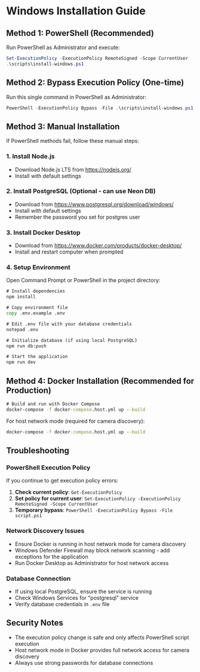 # Windows Installation Guide

## Method 1: PowerShell (Recommended)

Run PowerShell as Administrator and execute:

```powershell
Set-ExecutionPolicy -ExecutionPolicy RemoteSigned -Scope CurrentUser
.\scripts\install-windows.ps1
```

## Method 2: Bypass Execution Policy (One-time)

Run this single command in PowerShell as Administrator:

```powershell
PowerShell -ExecutionPolicy Bypass -File .\scripts\install-windows.ps1
```

## Method 3: Manual Installation

If PowerShell methods fail, follow these manual steps:

### 1. Install Node.js
- Download Node.js LTS from https://nodejs.org/
- Install with default settings

### 2. Install PostgreSQL (Optional - can use Neon DB)
- Download from https://www.postgresql.org/download/windows/
- Install with default settings
- Remember the password you set for postgres user

### 3. Install Docker Desktop
- Download from https://www.docker.com/products/docker-desktop/
- Install and restart computer when prompted

### 4. Setup Environment
Open Command Prompt or PowerShell in the project directory:

```cmd
# Install dependencies
npm install

# Copy environment file
copy .env.example .env

# Edit .env file with your database credentials
notepad .env

# Initialize database (if using local PostgreSQL)
npm run db:push

# Start the application
npm run dev
```

## Method 4: Docker Installation (Recommended for Production)

```cmd
# Build and run with Docker Compose
docker-compose -f docker-compose.host.yml up --build
```

For host network mode (required for camera discovery):
```cmd
docker-compose -f docker-compose.host.yml up --build
```

## Troubleshooting

### PowerShell Execution Policy
If you continue to get execution policy errors:

1. **Check current policy**: `Get-ExecutionPolicy`
2. **Set policy for current user**: `Set-ExecutionPolicy -ExecutionPolicy RemoteSigned -Scope CurrentUser`
3. **Temporary bypass**: `PowerShell -ExecutionPolicy Bypass -File script.ps1`

### Network Discovery Issues
- Ensure Docker is running in host network mode for camera discovery
- Windows Defender Firewall may block network scanning - add exceptions for the application
- Run Docker Desktop as Administrator for host network access

### Database Connection
- If using local PostgreSQL, ensure the service is running
- Check Windows Services for "postgresql" service
- Verify database credentials in `.env` file

## Security Notes

- The execution policy change is safe and only affects PowerShell script execution
- Host network mode in Docker provides full network access for camera discovery
- Always use strong passwords for database connections